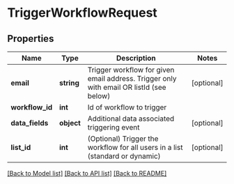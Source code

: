 # TriggerWorkflowRequest

## Properties
Name | Type | Description | Notes
------------ | ------------- | ------------- | -------------
**email** | **string** | Trigger workflow for given email address. Trigger only with email OR listId (see below) | [optional] 
**workflow_id** | **int** | Id of workflow to trigger | 
**data_fields** | **object** | Additional data associated triggering event | [optional] 
**list_id** | **int** | (Optional) Trigger the workflow for all users in a list (standard or dynamic) | [optional] 

[[Back to Model list]](../../README.md#documentation-for-models) [[Back to API list]](../../README.md#documentation-for-api-endpoints) [[Back to README]](../../README.md)

